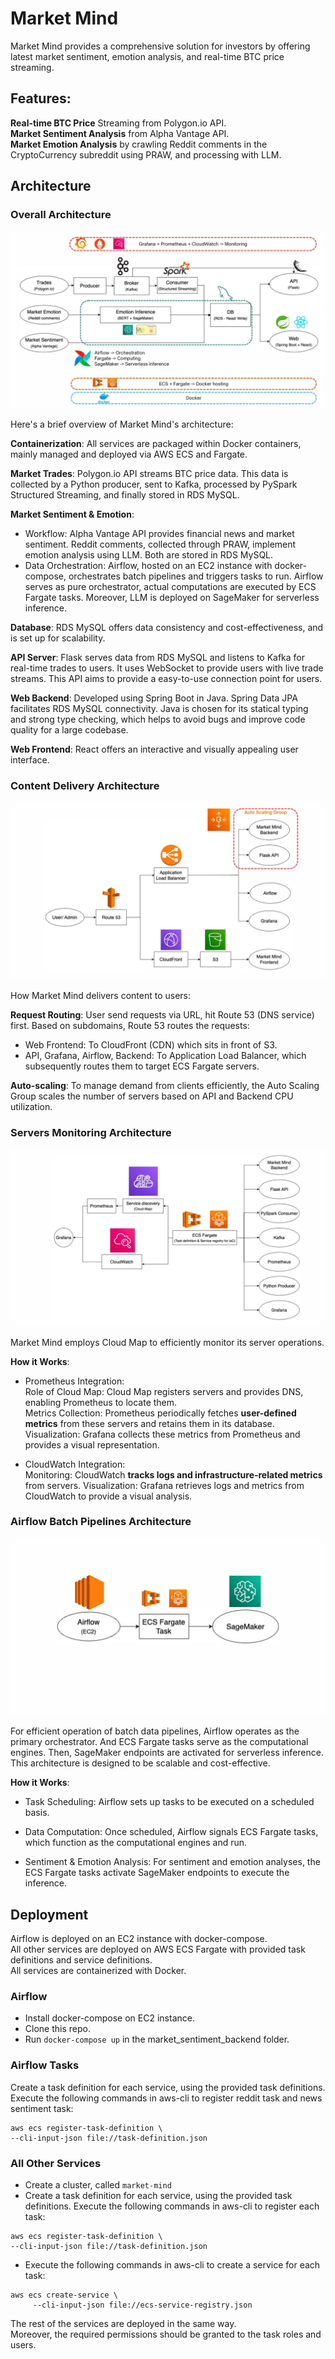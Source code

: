 # Market Mind
Market Mind provides a comprehensive solution for investors by offering latest market sentiment, emotion analysis, and real-time BTC price streaming.

## Features:
**Real-time BTC Price** Streaming from Polygon.io API. \
**Market Sentiment Analysis** from Alpha Vantage API. \
**Market Emotion Analysis** by crawling Reddit comments in the CryptoCurrency subreddit using PRAW, and processing with LLM. 



## Architecture
### Overall Architecture
![Overall Architecture](https://github.com/JulianZhan/market_mind/raw/refactoring/project_architecture/overall_architecture.jpg)

Here's a brief overview of Market Mind's architecture:

**Containerization**: All services are packaged within Docker containers, mainly managed and deployed via AWS ECS and Fargate.

**Market Trades**: Polygon.io API streams BTC price data. This data is collected by a Python producer, sent to Kafka, processed by PySpark Structured Streaming, and finally stored in RDS MySQL.


**Market Sentiment & Emotion**: 
 - Workflow: Alpha Vantage API provides financial news and market sentiment. Reddit comments, collected through PRAW, implement emotion analysis using LLM. Both are stored in RDS MySQL.
 - Data Orchestration: Airflow, hosted on an EC2 instance with docker-compose, orchestrates batch pipelines and triggers tasks to run. Airflow serves as pure orchestrator, actual computations are executed by ECS Fargate tasks. Moreover, LLM is deployed on SageMaker for serverless inference.

**Database**: RDS MySQL offers data consistency and cost-effectiveness, and is set up for scalability.

**API Server**: Flask serves data from RDS MySQL and listens to Kafka for real-time trades to users. It uses WebSocket to provide users with live trade streams. This API aims to provide a easy-to-use connection point for users.

**Web Backend**: Developed using Spring Boot in Java. Spring Data JPA facilitates RDS MySQL connectivity. Java is chosen for its statical typing and strong type checking, which helps to avoid bugs and improve code quality for a large codebase.

**Web Frontend**: React offers an interactive and visually appealing user interface.

### Content Delivery Architecture
![Content Delivery Architecture](https://github.com/JulianZhan/market_mind/raw/refactoring/project_architecture/content_delivery_architecture.jpg)

How Market Mind delivers content to users:

**Request Routing**: User send requests via URL, hit Route 53 (DNS service) first. Based on subdomains, Route 53 routes the requests:

 - Web Frontend: To CloudFront (CDN) which sits in front of S3.
 - API, Grafana, Airflow, Backend: To Application Load Balancer, which subsequently routes them to target ECS Fargate servers.

**Auto-scaling**: To manage demand from clients efficiently, the Auto Scaling Group scales the number of servers based on API and Backend CPU utilization.

### Servers Monitoring Architecture
![Servers Monitoring Architecture](https://github.com/JulianZhan/market_mind/raw/refactoring/project_architecture/servers_monitoring_architecture.jpg)

Market Mind employs Cloud Map to efficiently monitor its server operations.

**How it Works**: 

 - Prometheus Integration: \
Role of Cloud Map: Cloud Map registers servers and provides DNS, enabling Prometheus to locate them. \
Metrics Collection: Prometheus periodically fetches **user-defined metrics** from these servers and retains them in its database. \
Visualization: Grafana collects these metrics from Prometheus and provides a visual representation. 

 - CloudWatch Integration: \
Monitoring: CloudWatch **tracks logs and infrastructure-related metrics** from servers.
Visualization: Grafana retrieves logs and metrics from CloudWatch to provide a visual analysis.


### Airflow Batch Pipelines Architecture
![Airflow Batch Pipelines Architecture](https://github.com/JulianZhan/market_mind/raw/refactoring/project_architecture/airflow_batch_pipelines_architecture.jpg)

For efficient operation of batch data pipelines, Airflow operates as the primary orchestrator. And ECS Fargate tasks serve as the computational engines. Then, SageMaker endpoints are activated for serverless inference. This architecture is designed to be scalable and cost-effective.

**How it Works**:
 - Task Scheduling: Airflow sets up tasks to be executed on a scheduled basis.

 - Data Computation: Once scheduled, Airflow signals ECS Fargate tasks, which function as the computational engines and run.

 - Sentiment & Emotion Analysis: For sentiment and emotion analyses, the ECS Fargate tasks activate SageMaker endpoints to execute the inference.

## Deployment
Airflow is deployed on an EC2 instance with docker-compose. \
All other services are deployed on AWS ECS Fargate with provided task definitions and service definitions. \
All services are containerized with Docker.

### Airflow   
 - Install docker-compose on EC2 instance.
 - Clone this repo.
 - Run `docker-compose up` in the market_sentiment_backend folder.

### Airflow Tasks
 Create a task definition for each service, using the provided task definitions. Execute the following commands in aws-cli to register reddit task and news sentiment task: 
```
aws ecs register-task-definition \
--cli-input-json file://task-definition.json
```

### All Other Services
 - Create a cluster, called `market-mind`
 - Create a task definition for each service, using the provided task definitions. Execute the following commands in aws-cli to register each task:
 ```
aws ecs register-task-definition \
--cli-input-json file://task-definition.json
```
 - Execute the following commands in aws-cli to create a service for each task:
 ```
 aws ecs create-service \
      --cli-input-json file://ecs-service-registry.json
```

The rest of the services are deployed in the same way. \
Moreover, the required permissions should be granted to the task roles and users.
